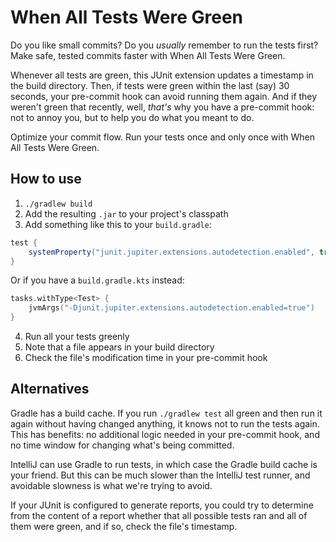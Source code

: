 # When All Tests Were Green

Do you like small commits? Do you _usually_ remember to run the tests first? Make safe, tested commits faster with When All Tests Were Green.

Whenever all tests are green, this JUnit extension updates a timestamp in the build directory. Then, if tests were green within the last (say) 30 seconds, your pre-commit hook can avoid running them again. And if they weren't green that recently, well, _that's_ why you have a pre-commit hook: not to annoy you, but to help you do what you meant to do.

Optimize your commit flow. Run your tests once and only once with When All Tests Were Green.

## How to use

1. `./gradlew build`
2. Add the resulting `.jar` to your project's classpath
3. Add something like this to your `build.gradle`:
```groovy
test {
    systemProperty("junit.jupiter.extensions.autodetection.enabled", true)
}
```
Or if you have a `build.gradle.kts` instead:
```kotlin
tasks.withType<Test> {
    jvmArgs("-Djunit.jupiter.extensions.autodetection.enabled=true")
}
```
4. Run all your tests greenly
5. Note that a file appears in your build directory
6. Check the file's modification time in your pre-commit hook

## Alternatives

Gradle has a build cache. If you run `./gradlew test` all green and then run it again without having changed anything, it knows not to run the tests again. This has benefits: no additional logic needed in your pre-commit hook, and no time window for changing what's being committed.

IntelliJ can use Gradle to run tests, in which case the Gradle build cache is your friend. But this can be much slower than the IntelliJ test runner, and avoidable slowness is what we're trying to avoid.

If your JUnit is configured to generate reports, you could try to determine from the content of a report whether that all possible tests ran and all of them were green, and if so, check the file's timestamp.
